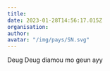 ```yaml
---
title: 
date: 2023-01-28T14:56:17.015Z
organisation: 
author: 
avatar: "/img/pays/SN.svg"
---
```


Deug Deug  diamou mo geun ayy